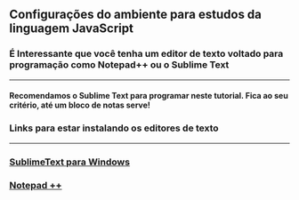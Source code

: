 ## Configurações do ambiente para estudos da linguagem JavaScript ##

### É Interessante que você tenha um editor de texto voltado para programação como **Notepad++** ou o **Sublime Text** ###

------------





#### Recomendamos o Sublime Text para programar neste tutorial. Fica ao seu critério, até um bloco de notas serve!  ####



### Links para estar instalando os editores de texto ###


------------


### [SublimeText para Windows](https://download.sublimetext.com/Sublime%20Text%20Build%203211%20x64%20Setup.exe)
### [Notepad ++](https://github.com/notepad-plus-plus/notepad-plus-plus/releases/download/v8.1.9.3/npp.8.1.9.3.Installer.x64.exe)

